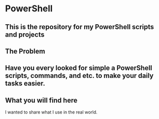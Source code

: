 # PowerShell
This is the repository for my PowerShell scripts and projects
---
## The Problem
Have you every looked for simple a PowerShell scripts, commands, and etc. to make your daily tasks easier.
---
## What you will find here
I wanted to share what I use in the real world.
